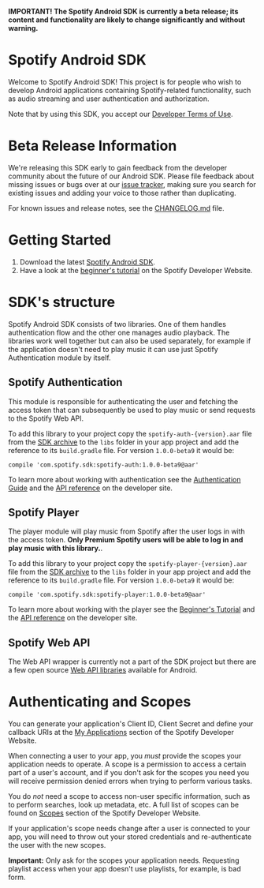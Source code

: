 **IMPORTANT! The Spotify Android SDK is currently a beta release; its content
and functionality are likely to change significantly and without warning.**

Spotify Android SDK
===================

Welcome to Spotify Android SDK! This project is for people who wish to develop
Android applications containing Spotify-related functionality, such as audio streaming and
user authentication and authorization.

Note that by using this SDK, you accept our [Developer Terms of
Use](https://developer.spotify.com/developer-terms-of-use/).


Beta Release Information
========================

We're releasing this SDK early to gain feedback from the developer community
about the future of our Android SDK. Please file feedback about missing issues
or bugs over at our [issue tracker](https://github.com/spotify/android-sdk/issues),
making sure you search for existing issues and adding your voice to those rather
than duplicating.

For known issues and release notes, see the
[CHANGELOG.md](https://github.com/spotify/android-sdk/blob/master/CHANGELOG.md)
file.


Getting Started
===============

1. Download the latest [Spotify Android SDK](https://github.com/spotify/android-sdk/releases).
2. Have a look at the [beginner's tutorial](https://developer.spotify.com/technologies/spotify-android-sdk/tutorial/)
   on the Spotify Developer Website.


SDK's structure
===============

Spotify Android SDK consists of two libraries.
One of them handles authentication flow and the other one manages audio playback.
The libraries work well together but can also be used separately, for example if
the application doesn't need to play music it can use just Spotify Authentication module by itself.

Spotify Authentication
----------------------

This module is responsible for authenticating the user and fetching the access token
that can subsequently be used to play music or send requests to the Spotify Web API.

To add this library to your project copy the `spotify-auth-{version}.aar` file from the
[SDK archive](https://github.com/spotify/android-sdk/releases) to the `libs`
folder in your app project and add the reference to its `build.gradle` file.
For version `1.0.0-beta9` it would be:

```
compile 'com.spotify.sdk:spotify-auth:1.0.0-beta9@aar'
```

To learn more about working with authentication see the
[Authentication Guide](https://developer.spotify.com/technologies/spotify-android-sdk/android-sdk-authentication-guide/)
and the [API reference](https://developer.spotify.com/android-sdk-docs/authentication) on the developer site.

Spotify Player
--------------

The player module will play music from Spotify after the user logs in with the access token.
**Only Premium Spotify users will be able to log in and play music with this library.**.

To add this library to your project copy the `spotify-player-{version}.aar` file from the
[SDK archive](https://github.com/spotify/android-sdk/releases) to the `libs`
folder in your app project and add the reference to its `build.gradle` file.
For version `1.0.0-beta9` it would be:

```
compile 'com.spotify.sdk:spotify-player:1.0.0-beta9@aar'
```

To learn more about working with the player see the
[Beginner's Tutorial](https://developer.spotify.com/technologies/spotify-android-sdk/tutorial/)
and the [API reference](https://developer.spotify.com/android-sdk-docs/player) on the developer site.

Spotify Web API
---------------

The Web API wrapper is currently not a part of the SDK project but there are
a few open source [Web API libraries](https://developer.spotify.com/web-api/code-examples/#libraries)
available for Android.


Authenticating and Scopes
=========================

You can generate your application's Client ID, Client Secret and define your
callback URIs at the [My Applications](https://developer.spotify.com/my-applications/)
section of the Spotify Developer Website.

When connecting a user to your app, you *must* provide the scopes your
application needs to operate. A scope is a permission to access a certain part
of a user's account, and if you don't ask for the scopes you need you will
receive permission denied errors when trying to perform various tasks.

You do *not* need a scope to access non-user specific information, such as to
perform searches, look up metadata, etc. A full list of scopes can be found on
[Scopes](https://developer.spotify.com/web-api/using-scopes/) section of the
Spotify Developer Website.

If your application's scope needs change after a user is connected to your app, you
will need to throw out your stored credentials and re-authenticate the user with the
new scopes.

**Important:** Only ask for the scopes your application needs. Requesting playlist
access when your app doesn't use playlists, for example, is bad form.

